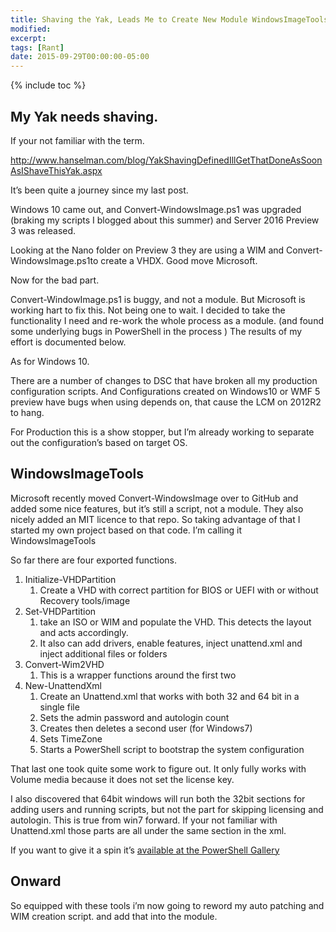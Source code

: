 ```yaml
---
title: Shaving the Yak, Leads Me to Create New Module WindowsImageTools
modified:
excerpt:
tags: [Rant]
date: 2015-09-29T00:00:00-05:00
---
```


{% include toc %}

## My Yak needs shaving.

If your not familiar with the term.

http://www.hanselman.com/blog/YakShavingDefinedIllGetThatDoneAsSoonAsIShaveThisYak.aspx

It’s been quite a journey since my last post.

Windows 10 came out, and Convert-WindowsImage.ps1 was upgraded (braking my scripts I blogged about this summer) and Server 2016 Preview 3 was released.

Looking at the Nano folder on Preview 3 they are using a WIM and Convert-WindowsImage.ps1to create a VHDX. Good move Microsoft.

Now for the bad part.

Convert-WindowImage.ps1 is buggy, and not a module. But Microsoft is working hart to fix this. Not being one to wait. I decided to take the functionality I need and re-work the whole process as a module. (and found some underlying bugs in PowerShell in the process )  The results of my effort is documented below.

As for Windows 10.

There are a number of changes to DSC that have broken all my production configuration scripts. And Configurations created on Windows10 or WMF 5 preview have bugs when using depends on, that cause the LCM on 2012R2 to hang.

For Production this is a show stopper, but I’m already working to separate out the configuration’s based on target OS.

## WindowsImageTools

Microsoft recently moved Convert-WindowsImage over to GitHub and added some nice features, but it’s still a script, not a module. They also nicely added an MIT licence to that repo. So taking advantage of that I started my own project based on that code. I’m calling it WindowsImageTools

So far there are four exported functions.

1. Initialize-VHDPartition
    1. Create a VHD with correct partition for BIOS or UEFI with or without Recovery tools/image
2. Set-VHDPartition
    1. take an ISO or WIM and populate the VHD. This detects the layout and acts accordingly.
    2. It also can add drivers, enable features, inject unattend.xml and inject additional files or folders
3. Convert-Wim2VHD
    1. This is a wrapper functions around the first two
4. New-UnattendXml
    1. Create an Unattend.xml that works with both 32 and 64 bit in a single file
    2. Sets the admin password and autologin count
    3. Creates then deletes a second user (for Windows7)
    4. Sets TimeZone
    5. Starts a PowerShell script to bootstrap the system configuration

That last one took quite some work to figure out. It only fully works with Volume media because it does not set the license key.

I also discovered that 64bit windows will run both the 32bit sections for adding users and running scripts, but not the part for skipping licensing and autologin. This is true from win7 forward. If your not familiar with Unattend.xml those parts are all under the same section in the xml.

If you want to give it a spin it’s [available at the PowerShell Gallery](https://www.powershellgallery.com/packages/WindowsImageTools/)

## Onward

So equipped with these tools i’m now going to reword my auto patching and WIM creation script. and add that into the module.
